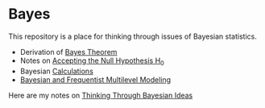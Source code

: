 # Bayes

This repository is a place for thinking through issues of Bayesian statistics.

* Derivation of [Bayes Theorem](./Bayes-Theorem/Bayes-Theorem.html)
* Notes on [Accepting the Null Hypothesis H<sub>0</sub>](./accepting-H0/accepting-H0.html)
* Bayesian [Calculations](./Bayesian-calculations/index.pdf)
* [Bayesian and Frequentist Multilevel Modeling](./Bayesian-and-frequentist-MLM/Bayesian-and-frequentist-MLM.html)

Here are my notes on [Thinking Through Bayesian Ideas](https://agrogan.shinyapps.io/Thinking-Through-Bayes/)